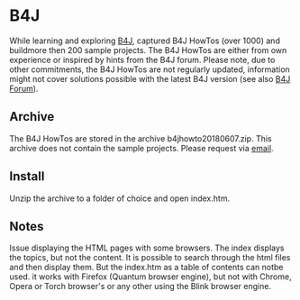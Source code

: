 # B4J
While learning and exploring [B4J](https://www.b4x.com/b4j.html), captured B4J HowTos (over 1000) and buildmore then 200 sample projects.
The B4J HowTos are either from own experience or inspired by hints from the B4J forum.
Please note, due to other commitments, the B4J HowTos are not regularly updated, information might not cover solutions possible with the latest B4J version (see also [B4J Forum](https://www.b4x.com/android/forum/threads/b4j-howtos.36350/)).


## Archive
The B4J HowTos are stored in the archive b4jhowto20180607.zip.
This archive does not contain the sample projects. Please request via [email](mailto:rwblinn@outlook.de).

## Install
Unzip the archive to a folder of choice and open index.htm.

## Notes
Issue displaying the HTML pages with some browsers. The index displays the topics, but not the content. It is possible to search through the html files and then display them. But the index.htm as a table of contents can notbe used.
it works with Firefox (Quantum browser engine), but not with Chrome, Opera or Torch browser's or any other using the Blink browser engine.
